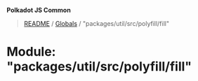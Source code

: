 **Polkadot JS Common**

> [README](../README.md) / [Globals](../globals.md) / "packages/util/src/polyfill/fill"

# Module: "packages/util/src/polyfill/fill"
